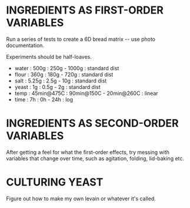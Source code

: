 
# INGREDIENTS AS FIRST-ORDER VARIABLES

Run a series of tests to create a 6D bread matrix -- use photo documentation.

Experiments should be half-loaves.

- water :       500g :       250g -      1000g : standard dist
- flour :       360g :       180g -       720g : standard dist
- salt  :      5.25g :       2.5g -        10g : standard dist
- yeast :         1g :       0.5g -         2g : standard dist
- temp  : 45min@475C : 90min@150C - 20min@260C : linear
- time  :         7h :         0h -        24h : log


# INGREDIENTS AS SECOND-ORDER VARIABLES

After getting a feel for what the first-order effects, try messing with variables that change over time, such as agitation, folding, lid-baking etc.

# CULTURING YEAST

Figure out how to make my own levain or whatever it's called.


